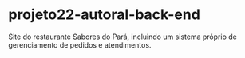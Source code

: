 # projeto22-autoral-back-end
Site do restaurante Sabores do Pará, incluindo um sistema próprio de gerenciamento de pedidos e atendimentos.
